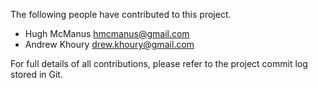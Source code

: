 The following people have contributed to this project.

* Hugh McManus <hmcmanus@gmail.com>
* Andrew Khoury <drew.khoury@gmail.com>

For full details of all contributions, please refer to the project commit log stored in Git.